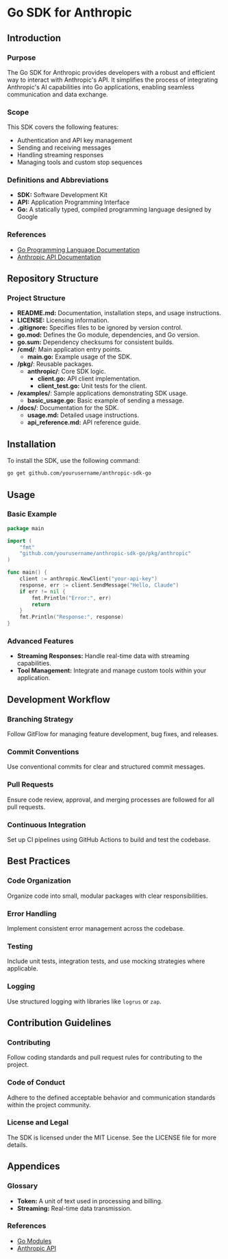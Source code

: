 # Go SDK for Anthropic

## Introduction

### Purpose
The Go SDK for Anthropic provides developers with a robust and efficient way to interact with Anthropic's API. It simplifies the process of integrating Anthropic's AI capabilities into Go applications, enabling seamless communication and data exchange.

### Scope
This SDK covers the following features:
- Authentication and API key management
- Sending and receiving messages
- Handling streaming responses
- Managing tools and custom stop sequences

### Definitions and Abbreviations
- **SDK:** Software Development Kit
- **API:** Application Programming Interface
- **Go:** A statically typed, compiled programming language designed by Google

### References
- [Go Programming Language Documentation](https://golang.org/doc/)
- [Anthropic API Documentation](https://docs.anthropic.com/)

## Repository Structure

### Project Structure
- **README.md:** Documentation, installation steps, and usage instructions.
- **LICENSE:** Licensing information.
- **.gitignore:** Specifies files to be ignored by version control.
- **go.mod:** Defines the Go module, dependencies, and Go version.
- **go.sum:** Dependency checksums for consistent builds.
- **/cmd/**: Main application entry points.
  - **main.go:** Example usage of the SDK.
- **/pkg/**: Reusable packages.
  - **anthropic/**: Core SDK logic.
    - **client.go:** API client implementation.
    - **client_test.go:** Unit tests for the client.
- **/examples/**: Sample applications demonstrating SDK usage.
  - **basic_usage.go:** Basic example of sending a message.
- **/docs/**: Documentation for the SDK.
  - **usage.md:** Detailed usage instructions.
  - **api_reference.md:** API reference guide.

## Installation

To install the SDK, use the following command:

```bash
go get github.com/yourusername/anthropic-sdk-go
```

## Usage

### Basic Example

```go
package main

import (
    "fmt"
    "github.com/yourusername/anthropic-sdk-go/pkg/anthropic"
)

func main() {
    client := anthropic.NewClient("your-api-key")
    response, err := client.SendMessage("Hello, Claude")
    if err != nil {
        fmt.Println("Error:", err)
        return
    }
    fmt.Println("Response:", response)
}
```

### Advanced Features
- **Streaming Responses:** Handle real-time data with streaming capabilities.
- **Tool Management:** Integrate and manage custom tools within your application.

## Development Workflow

### Branching Strategy
Follow GitFlow for managing feature development, bug fixes, and releases.

### Commit Conventions
Use conventional commits for clear and structured commit messages.

### Pull Requests
Ensure code review, approval, and merging processes are followed for all pull requests.

### Continuous Integration
Set up CI pipelines using GitHub Actions to build and test the codebase.

## Best Practices

### Code Organization
Organize code into small, modular packages with clear responsibilities.

### Error Handling
Implement consistent error management across the codebase.

### Testing
Include unit tests, integration tests, and use mocking strategies where applicable.

### Logging
Use structured logging with libraries like `logrus` or `zap`.

## Contribution Guidelines

### Contributing
Follow coding standards and pull request rules for contributing to the project.

### Code of Conduct
Adhere to the defined acceptable behavior and communication standards within the project community.

### License and Legal
The SDK is licensed under the MIT License. See the LICENSE file for more details.

## Appendices

### Glossary
- **Token:** A unit of text used in processing and billing.
- **Streaming:** Real-time data transmission.

### References
- [Go Modules](https://golang.org/ref/mod)
- [Anthropic API](https://docs.anthropic.com/)